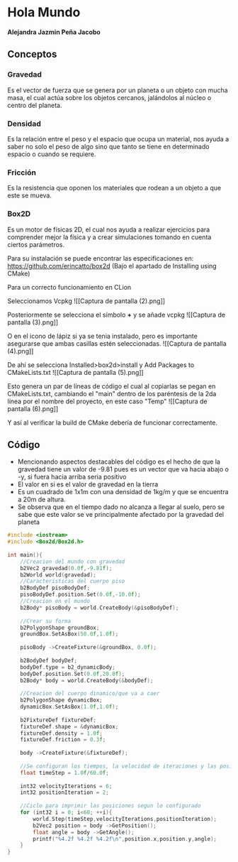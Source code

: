 # Hola Mundo 
**Alejandra Jazmin Peña Jacobo**
## Conceptos

### Gravedad
Es el vector de fuerza que se genera por un planeta o un objeto con mucha masa, el cual actúa sobre los objetos cercanos, jalándolos al núcleo o centro del planeta.
### Densidad
Es la relación entre el peso y el espacio que ocupa un material, nos ayuda a saber no solo el peso de algo sino que tanto se tiene en determinado espacio o cuando se requiere.
### Fricción
Es la resistencia que oponen los materiales que rodean a un objeto a que este se mueva.
### Box2D
Es un motor de físicas 2D, el cual nos ayuda a realizar ejercicios para comprender mejor la física y a crear simulaciones tomando en cuenta ciertos parámetros.

Para su instalación se puede encontrar las especificaciones en: https://github.com/erincatto/box2d (Bajo el apartado de Installing using CMake)

Para un correcto funcionamiento en CLion

Seleccionamos Vcpkg
![[Captura de pantalla (2).png]]  

Posteriormente se selecciona el símbolo **+** y se añade vcpkg
![[Captura de pantalla (3).png]]

O en el icono de lápiz si ya se tenia instalado, pero es importante asegurarse que ambas casillas estén seleccionadas.
![[Captura de pantalla (4).png]]

De ahí se selecciona Installed>box2d>install y Add Packages to CMakeLists.txt
![[Captura de pantalla (5).png]]

Esto genera un par de líneas de código el cual al copiarlas se pegan en CMakeLists.txt, cambiando el "main" dentro de los paréntesis de la 2da línea por el nombre del proyecto, en este caso "Temp"
![[Captura de pantalla (6).png]]

Y así al verificar la build de CMake debería de funcionar correctamente.
## Código
- Mencionando aspectos destacables del código es el hecho de que la gravedad tiene un valor de -9.81 pues es un vector que va hacia abajo o -y, si fuera hacia arriba seria positivo
- El valor en si es el valor de gravedad en la tierra
- Es un cuadrado de 1x1m con una densidad de 1kg/m y que se encuentra a 20m de altura.
- Se observa que en el tiempo dado no alcanza a llegar al suelo, pero se sabe que este valor se ve principalmente afectado por la gravedad del planeta

```cpp
#include <iostream>  
#include <Box2d/Box2d.h>  
  
int main(){  
    //Creacion del mundo con gravedad  
    b2Vec2 gravedad(0.0f,-9.81f);
    b2World world(gravedad);  
    //Caracteristicas del cuerpo piso  
    b2BodyDef pisoBodyDef;  
    pisoBodyDef.position.Set(0.0f,-10.0f);  
    //Creacion en el mundo  
    b2Body* pisoBody = world.CreateBody(&pisoBodyDef);  
	  
    //Crear su forma  
    b2PolygonShape groundBox;  
    groundBox.SetAsBox(50.0f,1.0f);  
	  
    pisoBody ->CreateFixture(&groundBox, 0.0f);  
	  
    b2BodyDef bodyDef;  
    bodyDef.type = b2_dynamicBody;  
    bodyDef.position.Set(0.0f,20.0f);  
    b2Body* body = world.CreateBody(&bodyDef);  
	
	//Creacion del cuerpo dinamico/que va a caer
    b2PolygonShape dynamicBox;  
    dynamicBox.SetAsBox(1.0f,1.0f);  
	  
    b2FixtureDef fixtureDef;  
    fixtureDef.shape = &dynamicBox;  
    fixtureDef.density = 1.0f;  
    fixtureDef.friction = 0.3f;  
	  
    body ->CreateFixture(&fixtureDef);  
	
	//Se configuran los tiempos, la velocidad de iteraciones y las posiciones
    float timeStep = 1.0f/60.0f;  
	  
    int32 velocityIterations = 6;  
    int32 positionIteration = 2;  
	
	//Ciclo para imprimir las posiciones segun lo configurado
    for (int32 i = 0; i<60; ++i){  
        world.Step(timeStep,velocityIterations,positionIteration);  
        b2Vec2 position = body ->GetPosition();  
        float angle = body ->GetAngle();  
        printf("%4.2f %4.2f %4.2f\n",position.x,position.y,angle);  
    }  
}
```

